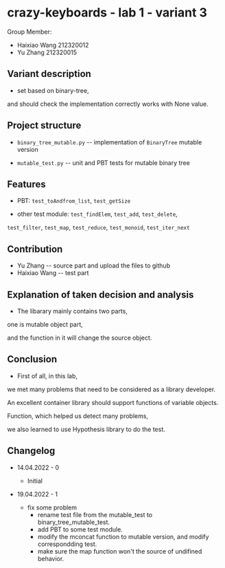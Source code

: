 # crazy-keyboards - lab 1 - variant 3

Group Member:

- Haixiao Wang 212320012
- Yu Zhang     212320015

## Variant description

- set based on binary-tree,

and should check the implementation correctly works with None value.

## Project structure

- `binary_tree_mutable.py` -- implementation of `BinaryTree` mutable version

- `mutable_test.py` -- unit and PBT tests for mutable binary tree

## Features

- PBT: `test_toAndfrom_list`, `test_getSize`

- other test module: `test_findElem`, `test_add`, `test_delete`,

`test_filter`, `test_map`, `test_reduce`, `test_monoid`, `test_iter_next`

## Contribution

- Yu Zhang -- source part and upload the files to github
- Haixiao Wang -- test part

## Explanation of taken decision and analysis

- The libarary mainly contains two parts,

one is mutable object part,

and the function in it will change the source object.

## Conclusion

- First of all, in this lab,

we met many problems that need to be considered as a library developer.

An excellent container library should support functions of variable objects.

Function, which helped us detect many problems,

we also learned to use Hypothesis library to do the test.

## Changelog

- 14.04.2022 - 0
  - Initial

- 19.04.2022 - 1
  - fix some problem
    - rename test file from the mutable_test to binary_tree_mutable_test.
    - add PBT to some test module.
    - modify the mconcat function to mutable version, and modify correspondding test.
    - make sure the map function won't the source of undifined behavior.
